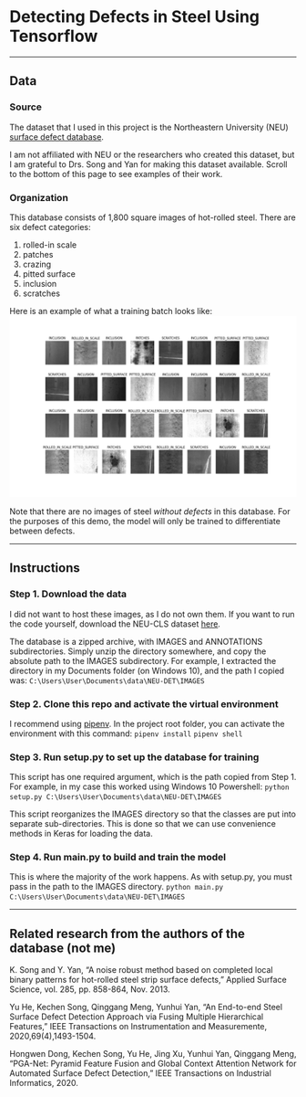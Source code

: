 # Detecting Defects in Steel Using Tensorflow

***

## Data
### Source
The dataset that I used in this project is the Northeastern University (NEU) [surface defect database](http://faculty.neu.edu.cn/yunhyan/NEU_surface_defect_database.html).

I am not affiliated with NEU or the researchers who created this dataset, but I am grateful to Drs. Song and Yan for making this dataset available. Scroll to the bottom of this page to see examples of their work.

### Organization
This database consists of 1,800 square images of hot-rolled steel.
There are six defect categories:

1. rolled-in scale
2. patches
3. crazing
4. pitted surface
5. inclusion
6. scratches

Here is an example of what a training batch looks like:
![Example batch image](sample_plots/example_batch.png)

Note that there are no images of steel *without defects* in this database. For the purposes of this demo, the model will only be trained to differentiate between defects.

***

## Instructions

### Step 1. Download the data
I did not want to host these images, as I do not own them. If you want to run the code yourself, download the NEU-CLS dataset [here](https://https://drive.google.com/open?id=1qrdZlaDi272eA79b0uCwwqPrm2Q_WI3k).

The database is a zipped archive, with IMAGES and ANNOTATIONS subdirectories. Simply unzip the directory somewhere, and copy the absolute path to the IMAGES subdirectory. For example, I extracted the directory in my Documents folder (on Windows 10), and the path I copied was:
`C:\Users\User\Documents\data\NEU-DET\IMAGES`

### Step 2. Clone this repo and activate the virtual environment
I recommend using [pipenv](https://pypi.org/project/pipenv/). In the project root folder, you can activate the environment with this command:
`pipenv install`
`pipenv shell`

### Step 3. Run setup.py to set up the database for training
This script has one required argument, which is the path copied from Step 1. For example, in my case this worked using Windows 10 Powershell:
`python setup.py C:\Users\User\Documents\data\NEU-DET\IMAGES`

This script reorganizes the IMAGES directory so that the classes are put into separate sub-directories. This is done so that we can use convenience methods in Keras for loading the data.

### Step 4. Run main.py to build and train the model
This is where the majority of the work happens. As with setup.py, you must pass in the path to the IMAGES directory.
`python main.py C:\Users\User\Documents\data\NEU-DET\IMAGES`

***

## Related research from the authors of the database (not me)
K. Song and Y. Yan, “A noise robust method based on completed local binary patterns for hot-rolled steel strip surface defects,” Applied Surface Science, vol. 285, pp. 858-864, Nov. 2013.

Yu He, Kechen Song, Qinggang Meng, Yunhui Yan, “An End-to-end Steel Surface Defect Detection Approach via Fusing Multiple Hierarchical Features,” IEEE Transactions on Instrumentation and Measuremente,  2020,69(4),1493-1504.

Hongwen Dong, Kechen Song, Yu He, Jing Xu, Yunhui Yan, Qinggang Meng, “PGA-Net: Pyramid Feature Fusion and Global Context Attention Network for Automated Surface Defect Detection,” IEEE Transactions on Industrial Informatics,  2020.
